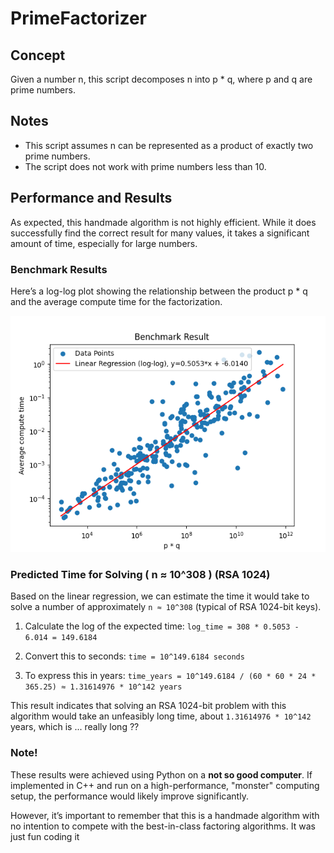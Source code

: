 # PrimeFactorizer

## Concept

Given a number n, this script decomposes n into p * q, where p and q are prime numbers.

## Notes
- This script assumes n can be represented as a product of exactly two prime numbers.
- The script does not work with prime numbers less than 10.

## Performance and Results

As expected, this handmade algorithm is not highly efficient. While it does successfully find the correct result for many values, it takes a significant amount of time, especially for large numbers.

### Benchmark Results
Here’s a log-log plot showing the relationship between the product p * q and the average compute time for the factorization.

![Benchmark Results](./assets/fig.png)

### Predicted Time for Solving ( n ≈ 10^308 ) (RSA 1024)

Based on the linear regression, we can estimate the time it would take to solve a number of approximately `n ≈ 10^308` (typical of RSA 1024-bit keys).

1. Calculate the log of the expected time:
   `log_time = 308 * 0.5053 - 6.014 = 149.6184`

2. Convert this to seconds:
   `time = 10^149.6184 seconds`

3. To express this in years:
   `time_years = 10^149.6184 / (60 * 60 * 24 * 365.25) ≈ 1.31614976 * 10^142 years`

This result indicates that solving an RSA 1024-bit problem with this algorithm would take an unfeasibly long time, about `1.31614976 * 10^142` years, which is ... really long ??

### Note!
These results were achieved using Python on a **not so good computer**. If implemented in C++ and run on a high-performance, "monster" computing setup, the performance would likely improve significantly.

However, it’s important to remember that this is a handmade algorithm with no intention to compete with the best-in-class factoring algorithms. It was just fun coding it
